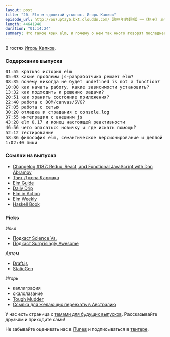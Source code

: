 ```yaml
---
layout: post
title: "20. Elm и ядовитый утконос. Игорь Капков"
episode_url: http://ou7uptay6.bkt.clouddn.com/【那些年的翻唱】——《棋子》.m4a
length: 44641948
duration: "01:14:24"
summary: Что такое язык elm, и почему о нем так много говорят последнее время? Какие проблемы js-разработчика он может решить? И правда ли утконос ядовит? Рассказывает Игорь Капков.
---
```


В гостях [Игорь Капков](http://igas.me/).

### Содержание выпуска

<pre>
01:55 краткая история elm
05:03 какие проблемы js-разработчика решает elm?
08:35 почему никогда не будет undefined is not a function?
10:08 как начать работу, какие зависимости установить?
13:32 как подходить к решению задачи?
20:51 как хранить состояние приложения?
22:40 работа с DOM/canvas/SVG?
27:05 работа с сетью
30:20 отладка и страдания с console.log
37:55 интеграция с внешним js
43:28 elm 0.17 и конец настоящей реактивности
46:56 чего опасаться новичку и где искать помощь?
52:12 тестирование
58:36 философия elm, семантическое версионирование и деплой
1:02:40 пики
</pre>

### Ссылки из выпуска

- [Changelog #187: Redux, React, and Functional JavaScript with Dan Abramov](https://changelog.com/187/)
- [Твит Джона Кармака](https://twitter.com/ID_AA_Carmack/status/735197548034412546)
- [Elm Guide](http://guide.elm-lang.org/)
- [Daily Drip](https://www.dailydrip.com/)
- [Elm in Action](https://manning.com/books/elm-in-action)
- [Elm Weekly](http://www.elmweekly.nl/)
- [Haskell Book](http://haskellbook.com/)

### Picks

*Илья*

- [Подкаст Science Vs.](https://gimletmedia.com/show/science-vs/)
- [Подкаст Surprisingly Awesome](https://gimletmedia.com/show/surprisingly-awesome/)

*Артем*

- [Draft.js](https://facebook.github.io/draft-js/)
- [StaticGen](http://www.staticgen.com/)

*Игорь*

- каллиграфия
- скалолазание
- [Tough Mudder](https://toughmudder.com/)
- [Ссылка для желающих переехать в Австралию](mailto:igor.kapkov@hivetec.com.au)

У нас есть страница с [темами для будущих выпусков](http://frontflip.me/possible_themes.html). Рассказывайте друзьям и приходите сами!

Не забывайте оценивать нас в [iTunes](https://itunes.apple.com/ru/podcast/frontflip/id884716456) и подписываться в [твитере](https://twitter.com/frontflip_js).
